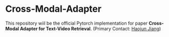 # Cross-Modal-Adapter
This repository wiil be the official Pytorch implementation for paper **Cross-Modal Adapter for Text-Video Retrieval**. (Primary Contact: [Haojun Jiang](https://github.com/jianghaojun))


